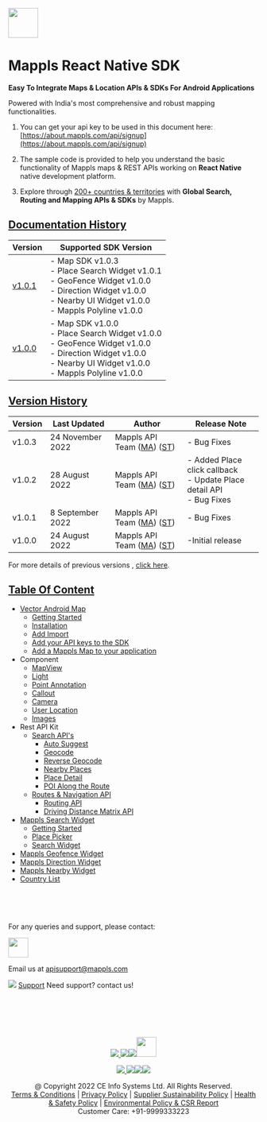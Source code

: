 [<img src="https://about.mappls.com/images/mappls-b-logo.svg" height="60"/> </p>](https://www.mapmyindia.com/api)

# Mappls React Native SDK

**Easy To Integrate Maps & Location APIs & SDKs For Android Applications**

Powered with India's most comprehensive and robust mapping functionalities.

1. You can get your api key to be used in this document here: [https://about.mappls.com/api/signup](https://about.mappls.com/api/signup)

2. The sample code is provided to help you understand the basic functionality of Mappls maps & REST APIs working on **React Native** native development platform.

4. Explore through [200+ countries & territories](https://github.com/MapmyIndia/mapmyindia-rest-api/blob/master/docs/countryISO.md) with **Global Search, Routing and Mapping APIs & SDKs** by Mappls.

## [Documentation History](#Documentation-History)

| Version | Supported SDK Version |  
| ---- | ---- |    
| [v1.0.1](docs/v1.0.1/README.md) | - Map SDK v1.0.3 <br/> - Place Search Widget v1.0.1 <br/> - GeoFence Widget v1.0.0 <br/> - Direction Widget v1.0.0 <br/> - Nearby UI Widget v1.0.0 <br/> - Mappls Polyline v1.0.0 | 
| [v1.0.0](docs/v1.0.0/README.md) | - Map SDK v1.0.0 <br/> - Place Search Widget v1.0.0 <br/> - GeoFence Widget v1.0.0 <br/> - Direction Widget v1.0.0 <br/> - Nearby UI Widget v1.0.0 <br/> - Mappls Polyline v1.0.0 |  

## [Version History](#Version-History)

| Version | Last Updated | Author |  Release Note|  
| ---- | ---- | ---- | ---- |
| v1.0.3 | 24 November 2022 | Mappls API Team ([MA](https://github.com/mdakram)) ([ST](https://github.com/saksham66)) |  - Bug Fixes |
| v1.0.2 | 28 August 2022 | Mappls API Team ([MA](https://github.com/mdakram)) ([ST](https://github.com/saksham66)) |   - Added Place click callback <br/> - Update Place detail API <br/> - Bug Fixes |
| v1.0.1 | 8 September 2022 | Mappls API Team ([MA](https://github.com/mdakram)) ([ST](https://github.com/saksham66)) |   - Bug Fixes|
| v1.0.0 | 24 August 2022 | Mappls API Team ([MA](https://github.com/mdakram)) ([ST](https://github.com/saksham66)) |   -Initial release  |

For more details of previous versions , [click here](docs/v1.0.1/Version-History.md).

## [Table Of Content](#Table-Of-Content)
- [Vector Android Map](docs/v1.0.1/Getting-Started.md)
    * [Getting Started](docs/v1.0.1/Getting-Started.md#getting-started)
    * [Installation](docs/v1.0.1/Getting-Started.md#installation)
    * [Add Import](docs/v1.0.1/Getting-Started.md#added-import)
    * [Add your API keys to the SDK](docs/v1.0.1/Getting-Started.md#add-your-api-keys-to-the-sdk)
    * [Add a Mappls Map to your application](docs/v1.0.1/Getting-Started.md#add-a-mappls-map-to-your-application)
- Component
    * [MapView](docs/v1.0.1/Map-View.md)
    * [Light](docs/v1.0.1/Light.md)
    * [Point Annotation](docs/v1.0.1/Point-Annotation.md)
    * [Callout](docs/v1.0.1/Callout.md)
    * [Camera](docs/v1.0.1/Camera.md)
    * [User Location](docs/v1.0.1/User-Location.md)
    * [Images](docs/v1.0.1/Images.md)
- Rest API Kit
    * [Search API's](docs/v1.0.1/Search-Api.md)
        * [Auto Suggest](docs/v1.0.1/Search-Api.md#auto-suggest)
        * [Geocode](docs/v1.0.1/Search-Api.md#geocode)
        * [Reverse Geocode](docs/v1.0.1/Search-Api.md#reverse-geocode)
        * [Nearby Places](docs/v1.0.1/Search-Api.md#nearby-places)
        * [Place Detail](docs/v1.0.1/Search-Api.md#place-details)
        * [POI Along the Route](docs/v1.0.1/Search-Api.md#poi-along-the-route)
    * [Routes & Navigation API](docs/v1.0.1/Routing-Api.md)
        * [Routing API](docs/v1.0.1/Routing-Api.md#routing-api)
        * [Driving Distance Matrix API](docs/v1.0.1/Routing-Api.md#driving-distance-matrix-api)
- [Mappls Search Widget](docs/v1.0.1/Place-Autocomplete.md)
    * [Getting Started](docs/v1.0.1/Place-Autocomplete.md#getting-started)
    * [Place Picker](docs/v1.0.1/Place-Autocomplete.md#placepicker)
    * [Search Widget](docs/v1.0.1/Place-Autocomplete.md#search-widget)
- [Mappls Geofence Widget](docs/v1.0.1/Geofence-Widget.md)
- [Mappls Direction Widget](docs/v1.0.1/Direction-Widget.md)
- [Mappls Nearby Widget](docs/v1.0.1/Nearby-Widget.md)
- [Country List](https://github.com/mappls-api/mappls-rest-apis/blob/main/docs/countryISO.md)

<br><br><br>

For any queries and support, please contact: 

[<img src="https://about.mappls.com/images/mappls-logo.svg" height="40"/> </p>](https://about.mappls.com/api/)
Email us at [apisupport@mappls.com](mailto:apisupport@mappls.com)


![](https://www.mapmyindia.com/api/img/icons/support.png)
[Support](https://about.mappls.com/contact/)
Need support? contact us!

<br></br>
<br></br>

[<p align="center"> <img src="https://www.mapmyindia.com/api/img/icons/stack-overflow.png"/> ](https://stackoverflow.com/questions/tagged/mappls-api)[![](https://www.mapmyindia.com/api/img/icons/blog.png)](https://about.mappls.com/blog/)[![](https://www.mapmyindia.com/api/img/icons/gethub.png)](https://github.com/Mappls-api)[<img src="https://mmi-api-team.s3.ap-south-1.amazonaws.com/API-Team/npm-logo.one-third%5B1%5D.png" height="40"/> </p>](https://www.npmjs.com/org/mapmyindia) 



[<p align="center"> <img src="https://www.mapmyindia.com/june-newsletter/icon4.png"/> ](https://www.facebook.com/Mapplsofficial)[![](https://www.mapmyindia.com/june-newsletter/icon2.png)](https://twitter.com/mappls)[![](https://www.mapmyindia.com/newsletter/2017/aug/llinkedin.png)](https://www.linkedin.com/company/mappls/)[![](https://www.mapmyindia.com/june-newsletter/icon3.png)](https://www.youtube.com/channel/UCAWvWsh-dZLLeUU7_J9HiOA)




<div align="center">@ Copyright 2022 CE Info Systems Ltd. All Rights Reserved.</div>

<div align="center"> <a href="https://about.mappls.com/api/terms-&-conditions">Terms & Conditions</a> | <a href="https://about.mappls.com/about/privacy-policy">Privacy Policy</a> | <a href="https://about.mappls.com/pdf/mapmyIndia-sustainability-policy-healt-labour-rules-supplir-sustainability.pdf">Supplier Sustainability Policy</a> | <a href="https://about.mappls.com/pdf/Health-Safety-Management.pdf">Health & Safety Policy</a> | <a href="https://about.mappls.com/pdf/Environment-Sustainability-Policy-CSR-Report.pdf">Environmental Policy & CSR Report</a>

<div align="center">Customer Care: +91-9999333223</div>
